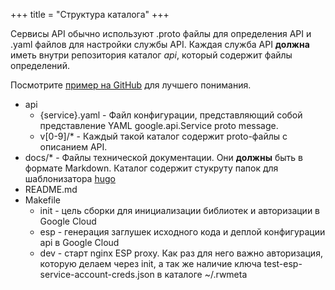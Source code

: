 +++
title = "Структура каталога"
+++

Сервисы API обычно используют .proto файлы для определения API и .yaml файлов для настройки службы API. 
Каждая служба API **должна** иметь внутри репозитория каталог *api*, который содержит файлы определений.

Посмотрите [пример на GitHub](https://github.com/devision-io/API-Example-GRPC-Python) для лучшего понимания.

- api
    - {service}.yaml - Файл конфигурации, представляющий собой представление YAML google.api.Service proto message.
    - v[0-9]/* - Каждый такой каталог содержит proto-файлы с описанием API.
- docs/* - Файлы технической документации. Они **должны** быть в формате Markdown. Каталог содержит стукруту папок для шаблонизатора [hugo](https://gohugo.io/)
- README.md
- Makefile
    - init - цель сборки для инициализации библиотек и авторизации в Google Cloud
    - esp - генерация заглушек исходного кода и деплой конфигурации api в Google Cloud
    - dev - старт nginx ESP proxy. Как раз для него важно авторизация, которую делаем через init, а так же наличие ключа test-esp-service-account-creds.json в каталоге ~/.rwmeta

